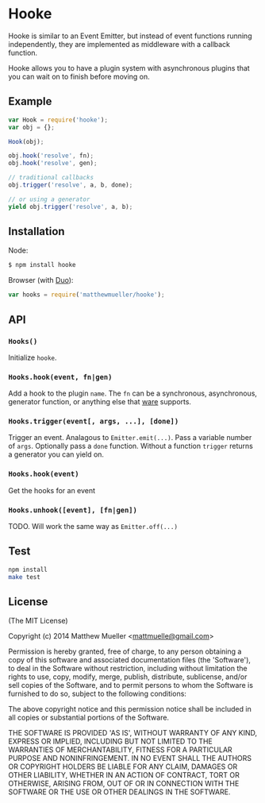 
# Hooke

  Hooke is similar to an Event Emitter, but instead of event functions running independently, they are implemented as middleware with a callback function.

  Hooke allows you to have a plugin system with asynchronous plugins that you can wait on to finish before moving on.

## Example

```js
var Hook = require('hooke');
var obj = {};

Hook(obj);

obj.hook('resolve', fn);
obj.hook('resolve', gen);

// traditional callbacks
obj.trigger('resolve', a, b, done);

// or using a generator
yield obj.trigger('resolve', a, b);
```

## Installation

Node:

```bash
$ npm install hooke
```

Browser (with [Duo](http://duojs.org)):

```js
var hooks = require('matthewmueller/hooke');
```

## API

### `Hooks()`

Initialize `hooke`.

### `Hooks.hook(event, fn|gen)`

Add a hook to the plugin `name`. The `fn` can be a synchronous, asynchronous, generator function, or anything else that [ware](http://github.com/segmentio/ware) supports.

### `Hooks.trigger(event[, args, ...], [done])`

Trigger an event. Analagous to `Emitter.emit(...)`. Pass a variable number of `args`. Optionally pass a `done` function. Without a function `trigger` returns a generator you can yield on.

### `Hooks.hook(event)`

Get the hooks for an event

### `Hooks.unhook([event], [fn|gen])`

TODO. Will work the same way as `Emitter.off(...)`

## Test

```bash
npm install
make test
```

## License

(The MIT License)

Copyright (c) 2014 Matthew Mueller &lt;mattmuelle@gmail.com&gt;

Permission is hereby granted, free of charge, to any person obtaining
a copy of this software and associated documentation files (the
'Software'), to deal in the Software without restriction, including
without limitation the rights to use, copy, modify, merge, publish,
distribute, sublicense, and/or sell copies of the Software, and to
permit persons to whom the Software is furnished to do so, subject to
the following conditions:

The above copyright notice and this permission notice shall be
included in all copies or substantial portions of the Software.

THE SOFTWARE IS PROVIDED 'AS IS', WITHOUT WARRANTY OF ANY KIND,
EXPRESS OR IMPLIED, INCLUDING BUT NOT LIMITED TO THE WARRANTIES OF
MERCHANTABILITY, FITNESS FOR A PARTICULAR PURPOSE AND NONINFRINGEMENT.
IN NO EVENT SHALL THE AUTHORS OR COPYRIGHT HOLDERS BE LIABLE FOR ANY
CLAIM, DAMAGES OR OTHER LIABILITY, WHETHER IN AN ACTION OF CONTRACT,
TORT OR OTHERWISE, ARISING FROM, OUT OF OR IN CONNECTION WITH THE
SOFTWARE OR THE USE OR OTHER DEALINGS IN THE SOFTWARE.
